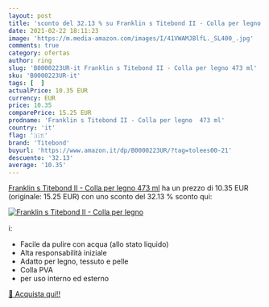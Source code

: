 ```yaml
---
layout: post
title: 'sconto del 32.13 % su Franklin s Titebond II - Colla per legno  '
date: 2021-02-22 18:11:23
image: 'https://m.media-amazon.com/images/I/41VWAMJBlfL._SL400_.jpg'
comments: true
category: ofertas
author: ring
slug: 'B0000223UR-it Franklin s Titebond II - Colla per legno 473 ml'
sku: 'B0000223UR-it'
tags: [  ]
actualPrice: 10.35 EUR
currency: EUR
price: 10.35
comparePrice: 15.25 EUR
prodname: 'Franklin s Titebond II - Colla per legno  473 ml'
country: 'it'
flag: '🇮🇹'
brand: 'Titebond'
buyurl: 'https://www.amazon.it/dp/B0000223UR/?tag=tolees00-21'
descuento: '32.13'
average: '10.35'
---
```


[Franklin s Titebond II - Colla per legno  473 ml](https://www.amazon.it/dp/B0000223UR/?tag=tolees00-21) ha un prezzo di 10.35 EUR (originale: 15.25 EUR) con uno sconto del 32.13 % sconto qui:

[![Franklin s Titebond II - Colla per legno](https://m.media-amazon.com/images/I/41VWAMJBlfL._SL400_.jpg)](https://www.amazon.it/dp/B0000223UR/?tag=tolees00-21)

ℹ️:

- Facile da pulire con acqua (allo stato liquido)
- Alta responsabilità iniziale
- Adatto per legno, tessuto e pelle
- Colla PVA
- per uso interno ed esterno

[🛒 Acquista qui!!](https://www.amazon.it/dp/B0000223UR/?tag=tolees00-21)
